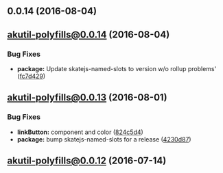 <a name="0.0.14"></a>
## 0.0.14 (2016-08-04)



<a name="akutil-polyfills@0.0.14"></a>
## akutil-polyfills@0.0.14 (2016-08-04)


### Bug Fixes

* **package:** Update skatejs-named-slots to version w/o rollup problems' ([fc7d429](https://bitbucket.org/atlassian/atlaskit/commits/fc7d429))



<a name="akutil-polyfills@0.0.13"></a>
## akutil-polyfills@0.0.13 (2016-08-01)


### Bug Fixes

* **linkButton:** component and color ([824c5d4](https://bitbucket.org/atlassian/atlaskit/commits/824c5d4))
* **package:** bump skatejs-named-slots for a release ([4230d87](https://bitbucket.org/atlassian/atlaskit/commits/4230d87))



<a name="akutil-polyfills@0.0.12"></a>
## akutil-polyfills@0.0.12 (2016-07-14)



